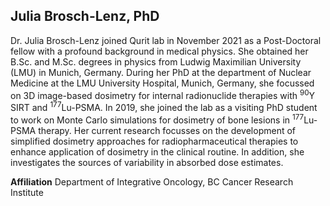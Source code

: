 ## Julia Brosch-Lenz, PhD

Dr. Julia Brosch-Lenz joined Qurit lab in November 2021 as a Post-Doctoral fellow with a profound background in medical physics. She obtained her B.Sc. and M.Sc. degrees in physics from Ludwig Maximilian University (LMU) in Munich, Germany. During her PhD at the department of Nuclear Medicine at the LMU University Hospital, Munich, Germany, she focussed on 3D image-based dosimetry for internal radionuclide therapies with <sup>90</sup>Y SIRT and <sup>177</sup>Lu-PSMA. In 2019, she joined the lab as a visiting PhD student to work on Monte Carlo simulations for dosimetry of bone lesions in <sup>177</sup>Lu-PSMA therapy. Her current research focusses on the development of simplified dosimetry approaches for radiopharmaceutical therapies to enhance application of dosimetry in the clinical routine. In addition, she investigates the sources of variability in absorbed dose estimates.

**Affiliation**
Department of Integrative Oncology, BC Cancer Research Institute